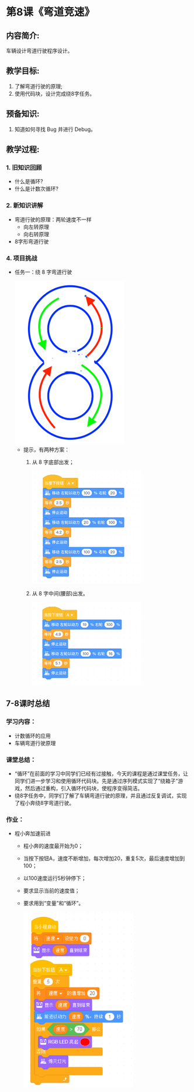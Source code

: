 <!-- # 机器人编程入门学习 -->
<style>
  .width150 {
      width: 150px;
  }
  .width300 {
      width: 300px;
  }
  .width600 {
      width: 600px;
  }
</style>

# 第8课《弯道竞速》

## 内容简介:
车辆设计弯道行驶程序设计。

## 教学目标:
1. 了解弯道行驶的原理;
1. 使用代码块，设计完成绕8字任务。

## 预备知识:
1. 知道如何寻找 Bug 并进行 Debug。


## 教学过程:

### 1. 旧知识回顾
- 什么是循环?
- 什么是计数次循环?

### 2. 新知识讲解    
- 弯道行驶的原理：两轮速度不一样
  - 向左转原理
  - 向右转原理
- 8字形弯道行驶  

### 4. 项目挑战

- 任务一：绕 8 字弯道行驶  

  <img src="./images/8-2.png" class="width300" />

  - 提示，有两种方案：
    1. 从 8 字底部出发；

       <img src="./images/8-3.png" class="width300" />
       
    1. 从 8 字中间(腰部)出发。

       <img src="./images/8-4.png" class="width300" />


## 7-8课时总结
### 学习内容：
* 计数循环的应用
* 车辆弯道行驶原理

### 课堂总结：
* “循环”在前面的学习中同学们已经有过接触，今天的课程是通过课堂任务，让同学们进一步学习和使用循环代码块。先是通过序列模式实现了“绕箱子”游戏，然后通过重构，引入循环代码块，使程序变得简洁。
* 绕8字任务中，同学们了解了车辆弯道行驶的原理，并且通过反复调试，实现了程小奔绕8字弯道行驶。

### 作业：
* 程小奔加速前进  
  - 程小奔的速度最开始为0；
  - 当按下按钮A，速度不断增加，每次增加20，重复5次，最后速度增加到100；
  - 以100速度运行5秒钟停下；
  - 要求显示当前的速度值；
  - 要求用到“变量”和“循环”。

    <img src="./images/5-7.png" class="width300" />

  <!-- - 讨论：  
    - 如果是让程小奔从100减速，最后停止，程序应该如何调整？  
    - 将前进的动力设置为负值，观察程小奔将如何运动？ -->
 